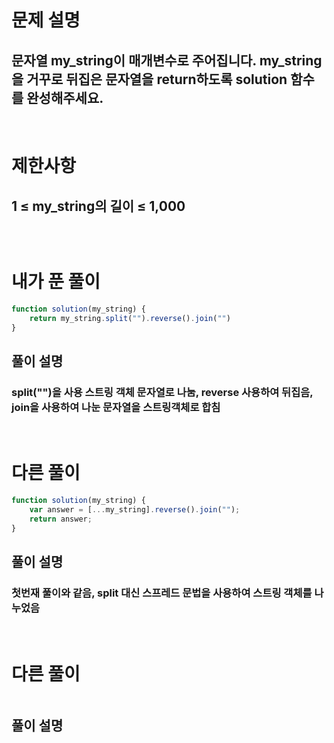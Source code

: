 # 문제 설명
## 문자열 my_string이 매개변수로 주어집니다. my_string을 거꾸로 뒤집은 문자열을 return하도록 solution 함수를 완성해주세요.


<br>

# 제한사항
## 1 ≤ my_string의 길이 ≤ 1,000
## 
## 
## 

<br>

# 내가 푼 풀이

```js
function solution(my_string) {
    return my_string.split("").reverse().join("")
}
```
## 풀이 설명
### split("")을 사용 스트링 객체 문자열로 나눔, reverse 사용하여 뒤집음, join을 사용하여 나눈 문자열을 스트링객체로 합침

<br>

# 다른 풀이

```js
function solution(my_string) {
    var answer = [...my_string].reverse().join("");
    return answer;
}
```
## 풀이 설명
### 첫번재 풀이와 같음, split 대신 스프레드 문법을 사용하여 스트링 객체를 나누었음

<br>

# 다른 풀이

```js

```
## 풀이 설명
###